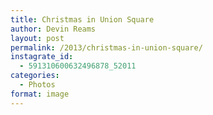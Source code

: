 ```yaml
---
title: Christmas in Union Square
author: Devin Reams
layout: post
permalink: /2013/christmas-in-union-square/
instagrate_id:
  - 591310600632496878_52011
categories:
  - Photos
format: image
---
```

<!-- This post is created by Instagrate to WordPress, a WordPress Plugin by polevaultweb.com - http://www.polevaultweb.com/plugins/instagrate-to-wordpress/ -->